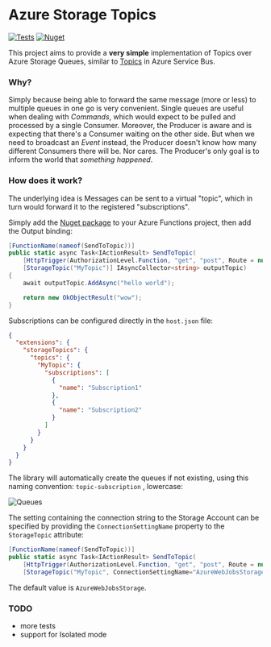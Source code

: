 # Azure Storage Topics
[![Tests](https://github.com/mizrael/AzureStorageTopics/actions/workflows/dotnet.yml/badge.svg)](https://github.com/mizrael/AzureStorageTopics/actions/workflows/dotnet.yml)
[![Nuget](https://img.shields.io/nuget/v/AzureStorageTopics?style=plastic)](https://www.nuget.org/packages/AzureStorageTopics/)

This project aims to provide a **very simple** implementation of Topics over Azure Storage Queues, similar to [Topics](https://learn.microsoft.com/en-us/azure/service-bus-messaging/service-bus-queues-topics-subscriptions#topics-and-subscriptions) in Azure Service Bus.

### Why?
Simply because being able to forward the same message (more or less) to multiple queues in one go is very convenient. Single queues are useful when dealing with _Commands_, which would expect to be pulled and processed by a single Consumer. Moreover, the Producer is aware and is expecting that there's a Consumer waiting on the other side. But when we need to broadcast an _Event_ instead, the Producer doesn't know how many different Consumers there will be. Nor cares. The Producer's only goal is to inform the world that _something happened_.

### How does it work?

The underlying idea is  Messages can be sent to a virtual "topic", which in turn would forward it to the registered "subscriptions".

Simply add the [Nuget package](https://www.nuget.org/packages/AzureStorageTopics/) to your Azure Functions project, then add the Output binding: 

```csharp
[FunctionName(nameof(SendToTopic))]
public static async Task<IActionResult> SendToTopic(
    [HttpTrigger(AuthorizationLevel.Function, "get", "post", Route = null)] HttpRequest req,
    [StorageTopic("MyTopic")] IAsyncCollector<string> outputTopic)
{
    await outputTopic.AddAsync("hello world");

    return new OkObjectResult("wow");
}
```

Subscriptions can be configured directly in the `host.json` file:
```json
{
  "extensions": {
    "storageTopics": {
      "topics": {
        "MyTopic": {
          "subscriptions": [
            {
              "name": "Subscription1"
            },
            {
              "name": "Subscription2"
            }
          ]
        }
      }
    }
  }
}
```

The library will automatically create the queues if not existing, using this naming convention: `topic-subscription` , lowercase:

![Queues](https://github.com/mizrael/AzureStorageTopics/assets/1432872/2853a03d-d893-4248-b2c5-1ed9eeaa1272)

The setting containing the connection string to the Storage Account can be specified by providing the `ConnectionSettingName` property to the `StorageTopic` attribute:
```csharp
[FunctionName(nameof(SendToTopic))]
public static async Task<IActionResult> SendToTopic(
    [HttpTrigger(AuthorizationLevel.Function, "get", "post", Route = null)] HttpRequest req,
    [StorageTopic("MyTopic", ConnectionSettingName="AzureWebJobsStorage")] IAsyncCollector<string> outputTopic)
```
The default value is `AzureWebJobsStorage`.

### TODO
- more tests
- support for Isolated mode

